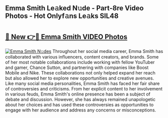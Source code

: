 ## Emma Smith Le𝚊ked N𝚞de - Part-8re Video Photos - Hot Onlyf𝚊ns Le𝚊ks SlL48

# <h2><a href="http://ac43177.deff.icu/?id=Emma+Smith">🔗 New 👉🔴 Emma Smith VIDEO Photos</a></h2>

[![Emma Smith N𝚞des](https://i.imgur.com/rIISA9y.gif)](http://ac43177.deff.icu/?id=Emma+Smith)
Throughout her social media career, Emma Smith has collaborated with various influencers, content creators, and brands. Some of her most notable collaborations include working with fellow YouTuber and gamer, Chance Sutton, and partnering with companies like Boost Mobile and Nike. These collaborations not only helped expand her reach but also allowed her to explore new opportunities and creative avenues. Like many social media personalities, Emma Smith has faced her fair share of controversies and criticisms. From her explicit content to her involvement in various feuds, Emma Smith's online presence has been a subject of debate and discussion. However, she has always remained unapologetic about her choices and has used these controversies as opportunities to engage with her audience and address any concerns or misconceptions.
